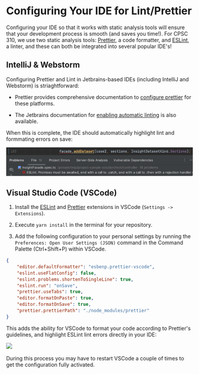 # Configuring Your IDE for Lint/Prettier

Configuring your IDE so that it works with static analysis tools will ensure that your development process is smooth (and saves you time!). For CPSC 310, we use two static analysis tools: [Prettier](https://prettier.io/docs/en/index.html), a code formatter, and [ESLint](https://eslint.org/), a linter, and these can both be integrated into several popular IDE's!

## IntelliJ & Webstorm

Configuring Prettier and Lint in Jetbrains-based IDEs (including IntelliJ and Webstorm) is striaghtforward:

* Prettier provides comprehensive documentation to [configure prettier](https://prettier.io/docs/en/webstorm) for these platforms.

* The Jetbrains documentation for [enabling automatic linting](https://www.jetbrains.com/help/webstorm/eslint.html#ws_js_eslint_activate) is also available.

When this is complete, the IDE should automatically highlight lint and formmating errors on save:

<img src="../figures/eslint-error-webstorm.png" width="512px"/>

## Visual Studio Code (VSCode)

1. Install the [ESLint](https://marketplace.visualstudio.com/items?itemName=dbaeumer.vscode-eslint) and [Prettier](https://marketplace.visualstudio.com/items?itemName=esbenp.prettier-vscode) extensions in VSCode (`Settings -> Extensions`).

1. Execute `yarn install` in the terminal for your repository.

1. Add the following configuration to your personal settings by running the `Preferences: Open User Settings (JSON)` command in the Command Palette (Ctrl+Shift+P) within VSCode.
```json
{
	"editor.defaultFormatter": "esbenp.prettier-vscode",
	"eslint.useFlatConfig": false,
	"eslint.problems.shortenToSingleLine": true,
	"eslint.run": "onSave",
	"prettier.useTabs": true,
	"editor.formatOnPaste": true,
	"editor.formatOnSave": true,
	"prettier.prettierPath": "./node_modules/prettier"
}
```

This adds the ability for VSCode to format your code according to Prettier's guidelines, and highlight ESLint lint errors directly in your IDE:

<img src="../figures/eslint-error-vscode.png" width="512px"/>

During this process you may have to restart VSCode a couple of times to get the configuration fully activated.

